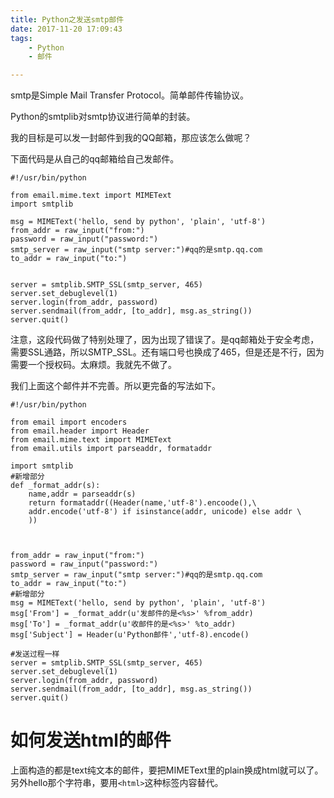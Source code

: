```yaml
---
title: Python之发送smtp邮件
date: 2017-11-20 17:09:43
tags:
	- Python
	- 邮件

---
```




smtp是Simple Mail Transfer Protocol。简单邮件传输协议。

Python的smtplib对smtp协议进行简单的封装。

我的目标是可以发一封邮件到我的QQ邮箱，那应该怎么做呢？

下面代码是从自己的qq邮箱给自己发邮件。

```
#!/usr/bin/python

from email.mime.text import MIMEText
import smtplib

msg = MIMEText('hello, send by python', 'plain', 'utf-8')
from_addr = raw_input("from:")
password = raw_input("password:")
smtp_server = raw_input("smtp server:")#qq的是smtp.qq.com
to_addr = raw_input("to:")


server = smtplib.SMTP_SSL(smtp_server, 465)
server.set_debuglevel(1)
server.login(from_addr, password)
server.sendmail(from_addr, [to_addr], msg.as_string())
server.quit()

```

注意，这段代码做了特别处理了，因为出现了错误了。是qq邮箱处于安全考虑，需要SSL通路，所以SMTP_SSL。还有端口号也换成了465，但是还是不行，因为需要一个授权码。太麻烦。我就先不做了。

我们上面这个邮件并不完善。所以更完备的写法如下。

```
#!/usr/bin/python

from email import encoders
from email.header import Header
from email.mime.text import MIMEText
from email.utils import parseaddr, formataddr

import smtplib
#新增部分
def _format_addr(s):
	name,addr = parseaddr(s)
	return formataddr((Header(name,'utf-8').encoode(),\
	addr.encode('utf-8') if isinstance(addr, unicode) else addr \
	))
	


from_addr = raw_input("from:")
password = raw_input("password:")
smtp_server = raw_input("smtp server:")#qq的是smtp.qq.com
to_addr = raw_input("to:")
#新增部分
msg = MIMEText('hello, send by python', 'plain', 'utf-8')
msg['From'] = _format_addr(u'发邮件的是<%s>' %from_addr)
msg['To'] = _format_addr(u'收邮件的是<%s>' %to_addr)
msg['Subject'] = Header(u'Python邮件','utf-8).encode()

#发送过程一样
server = smtplib.SMTP_SSL(smtp_server, 465)
server.set_debuglevel(1)
server.login(from_addr, password)
server.sendmail(from_addr, [to_addr], msg.as_string())
server.quit()
```

# 如何发送html的邮件

上面构造的都是text纯文本的邮件，要把MIMEText里的plain换成html就可以了。另外hello那个字符串，要用`<html>`这种标签内容替代。

